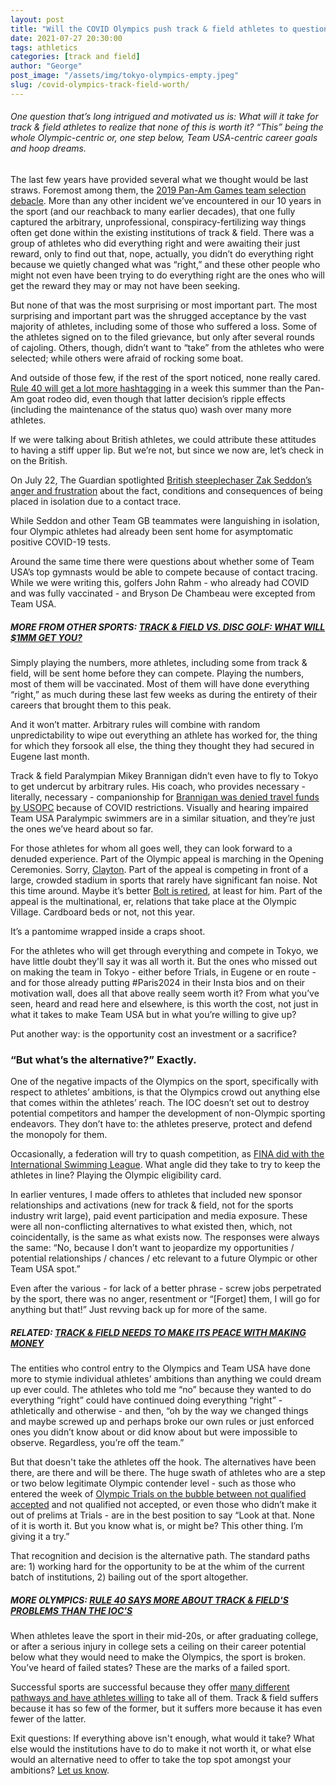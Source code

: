 ```yaml
---
layout: post
title: "Will the COVID Olympics push track & field athletes to question if it's all worth it?"
date: 2021-07-27 20:30:00
tags: athletics
categories: [track and field]
author: "George"
post_image: "/assets/img/tokyo-olympics-empty.jpeg"
slug: /covid-olympics-track-field-worth/
---
```

<h6>One question that’s long intrigued and motivated us is: What will it take for track & field athletes to realize that none of this is worth it? “This” being the whole Olympic-centric or, one step below, Team USA-centric career goals and hoop dreams.</h6>

The last few years have provided several what we thought would be last straws. Foremost among them, the [2019 Pan-Am Games team selection debacle](https://www.letsrun.com/news/2019/06/usa-track-and-fields-pan-am-debacle-gets-even-weirder-an-arbitrator-has-apparently-ruled-against-usatf-but-only-in-certain-events/). More than any other incident we’ve encountered in our 10 years in the sport (and our reachback to many earlier decades), that one fully captured the arbitrary, unprofessional, conspiracy-fertilizing way things often get done within the existing institutions of track & field. There was a group of athletes who did everything right and were awaiting their just reward, only to find out that, nope, actually, you didn’t do everything right because we quietly changed what was “right,” and these other people who might not even have been trying to do everything right are the ones who will get the reward they may or may not have been seeking.

But none of that was the most surprising or most important part. The most surprising and important part was the shrugged acceptance by the vast majority of athletes, including some of those who suffered a loss. Some of the athletes signed on to the filed grievance, but only after several rounds of cajoling. Others, though, didn’t want to “take” from the athletes who were selected; while others were afraid of rocking some boat.

And outside of those few, if the rest of the sport noticed, none really cared. [Rule 40 will get a lot more hashtagging](https://nalathletics.com/blog/2021/07/14/rule-40-track-and-field) in a week this summer than the Pan-Am goat rodeo did, even though that latter decision’s ripple effects (including the maintenance of the status quo) wash over many more athletes.

If we were talking about British athletes, we could attribute these attitudes to having a stiff upper lip. But we’re not, but since we now are, let’s check in on the British.

On July 22, The Guardian spotlighted [British steeplechaser Zak Seddon’s anger and frustration](https://www.theguardian.com/sport/2021/jul/22/team-gb-frustrated-with-olympic-chiefs-as-tokyo-10-struggle-in-isolation) about the fact, conditions and consequences of being placed in isolation due to a contact trace. 

While Seddon and other Team GB teammates were languishing in isolation, four Olympic athletes had already been sent home for asymptomatic positive COVID-19 tests. 

Around the same time there were questions about whether some of Team USA’s top gymnasts would be able to compete because of contact tracing. While we were writing this, golfers John Rahm - who already had COVID and was fully vaccinated - and Bryson De Chambeau were excepted from Team USA.

##### MORE FROM OTHER SPORTS: [TRACK & FIELD VS. DISC GOLF: WHAT WILL $1MM GET YOU?](https://nalathletics.com/blog/2021/03/03/track-field-vs-disc-golf)

Simply playing the numbers, more athletes, including some from track & field, will be sent home before they can compete. Playing the numbers, most of them will be vaccinated. Most of them will have done everything “right,” as much during these last few weeks as during the entirety of their careers that brought them to this peak.

And it won’t matter. Arbitrary rules will combine with random unpredictability to wipe out everything an athlete has worked for, the thing for which they forsook all else, the thing they thought they had secured in Eugene last month.

Track & field Paralympian Mikey Brannigan didn’t even have to fly to Tokyo to get undercut by arbitrary rules. His coach, who provides necessary - literally, necessary - companionship for [Brannigan was denied travel funds by USOPC](https://www.dyestat.com/gprofile.php?mgroup_id=44531&do=news&news_id=622496-Mikey-Brannigan-039-s-Family-Identifies-With-Becca-Meyers-039-Complaint-to-USOPC-as-Paralympics-Draw-Near) because of COVID restrictions. Visually and hearing impaired Team USA Paralympic swimmers are in a similar situation, and they’re just the ones we’ve heard about so far.

For those athletes for whom all goes well, they can look forward to a denuded experience. Part of the Olympic appeal is marching in the Opening Ceremonies. Sorry, [Clayton](https://twitter.com/Clayton_Murph/status/1418557020471504902). Part of the appeal is competing in front of a large, crowded stadium in sports that rarely have significant fan noise. Not this time around. Maybe it’s better [Bolt is retired](https://sports.yahoo.com/usain-bolt-olympics-michelob-ultra-120048477.html), at least for him. Part of the appeal is the multinational, er, relations that take place at the Olympic Village. Cardboard beds or not, not this year. 

It’s a pantomime wrapped inside a craps shoot.

For the athletes who will get through everything and compete in Tokyo, we have little doubt they'll say it was all worth it. But the ones who missed out on making the team in Tokyo - either before Trials, in Eugene or en route - and for those already putting #Paris2024 in their Insta bios and on their motivation wall, does all that above really seem worth it? From what you’ve seen, heard and read here and elsewhere, is this worth the cost, not just in what it takes to make Team USA but in what you’re willing to give up? 

Put another way: is the opportunity cost an investment or a sacrifice?

### “But what’s the alternative?” Exactly.

One of the negative impacts of the Olympics on the sport, specifically with respect to athletes’ ambitions, is that the Olympics crowd out anything else that comes within the athletes’ reach. The IOC doesn’t set out to destroy potential competitors and hamper the development of non-Olympic sporting endeavors. They don’t have to: the athletes preserve, protect and defend the monopoly for them. 

Occasionally, a federation will try to quash competition, as [FINA did with the International Swimming League](https://www.bbc.com/sport/swimming/46878438). What angle did they take to try to keep the athletes in line? Playing the Olympic eligibility card. 

In earlier ventures, I made offers to athletes that included new sponsor relationships and activations (new for track & field, not for the sports industry writ large), paid event participation and media exposure. These were all non-conflicting alternatives to what existed then, which, not coincidentally, is the same as what exists now. The responses were always the same: “No, because I don’t want to jeopardize my opportunities / potential relationships / chances / etc relevant to a future Olympic or other Team USA spot.”

Even after the various - for lack of a better phrase - screw jobs perpetrated by the sport, there was no anger, resentment or “[Forget] them, I will go for anything but that!” Just revving back up for more of the same.

##### RELATED: [TRACK & FIELD NEEDS TO MAKE ITS PEACE WITH MAKING MONEY](https://nalathletics.com/blog/2020/11/05/track-and-field-make-peace-making-money)

The entities who control entry to the Olympics and Team USA have done more to stymie individual athletes’ ambitions than anything we could dream up ever could. The athletes who told me “no” because they wanted to do everything “right” could have continued doing everything “right” - athletically and otherwise - and then, “oh by the way we changed things and maybe screwed up and perhaps broke our own rules or just enforced ones you didn’t know about or did know about but were impossible to observe. Regardless, you’re off the team.”

But that doesn't take the athletes off the hook. The alternatives have been there, are there and will be there. The huge swath of athletes who are a step or two below legitimate Olympic contender level - such as those who entered the week of [Olympic Trials on the bubble between not qualified accepted](https://nalathletics.com/blog/2021/06/18/athletes-off-bubble-usa-track-field-olympic-trials) and not qualified not accepted, or even those who didn’t make it out of prelims at Trials - are in the best position to say “Look at that. None of it is worth it. But you know what is, or might be? This other thing. I’m giving it a try.”

That recognition and decision is the alternative path. The standard paths are: 1) working hard for the opportunity to be at the whim of the current batch of institutions, 2) bailing out of the sport altogether. 

##### MORE OLYMPICS: [RULE 40 SAYS MORE ABOUT TRACK & FIELD'S PROBLEMS THAN THE IOC'S](https://nalathletics.com/blog/2021/07/14/rule-40-track-and-field)

When athletes leave the sport in their mid-20s, or after graduating college, or after a serious injury in college sets a ceiling on their career potential below what they would need to make the Olympics, the sport is broken. You’ve heard of failed states? These are the marks of a failed sport.

Successful sports are successful because they offer [many different pathways and have athletes willing](https://nalathletics.com/blog/2020/11/05/track-and-field-make-peace-making-money) to take all of them. Track & field suffers because it has so few of the former, but it suffers more because it has even fewer of the latter.

Exit questions: If everything above isn't enough, what would it take? What else would the institutions have to do to make it not worth it, or what else would an alternative need to offer to take the top spot amongst your ambitions? <a href="mailto:george@nalathletics.com">Let us know</a>.
